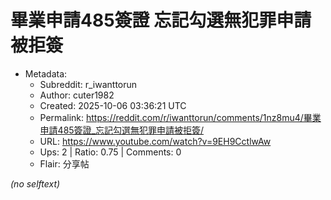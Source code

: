 # 畢業申請485簽證 忘記勾選無犯罪申請被拒簽

- Metadata:
  - Subreddit: r_iwanttorun
  - Author: cuter1982
  - Created: 2025-10-06 03:36:21 UTC
  - Permalink: https://reddit.com/r/iwanttorun/comments/1nz8mu4/畢業申請485簽證_忘記勾選無犯罪申請被拒簽/
  - URL: https://www.youtube.com/watch?v=9EH9CctlwAw
  - Ups: 2 | Ratio: 0.75 | Comments: 0
  - Flair: 分享帖

_(no selftext)_
